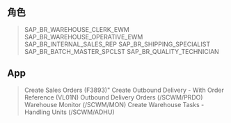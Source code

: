 ## 角色
> SAP_BR_WAREHOUSE_CLERK_EWM
> SAP_BR_WAREHOUSE_OPERATIVE_EWM
> SAP_BR_INTERNAL_SALES_REP
> SAP_BR_SHIPPING_SPECIALIST
> SAP_BR_BATCH_MASTER_SPCLST
> SAP_BR_QUALITY_TECHNICIAN
## App
> Create Sales Orders (F3893)"
> Create Outbound Delivery - With Order Reference (VL01N)
> Outbound Delivery Orders (/SCWM/PRDO)
> Warehouse Monitor (/SCWM/MON)
> Create Warehouse Tasks - Handling Units (/SCWM/ADHU)